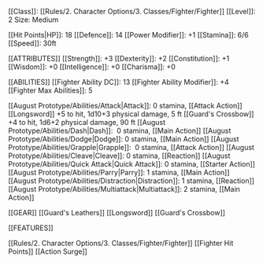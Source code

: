 [[Class]]: [[Rules/2. Character Options/3. Classes/Fighter/Fighter]]
[[Level]]: 2
Size: Medium

[[Hit Points|HP]]: 18
[[Defence]]: 14
[[Power Modifier]]: +1
[[Stamina]]: 6/6
[[Speed]]: 30ft

[[ATTRIBUTES]]
[[Strength]]: +3
[[Dexterity]]: +2
[[Constitution]]: +1
[[Wisdom]]: +0
[[Intelligence]]: +0
[[Charisma]]: +0

[[ABILITIES]]
[[Fighter Ability DC]]: 13
[[Fighter Ability Modifier]]: +4
[[Fighter Max Abilities]]: 5

[[August Prototype/Abilities/Attack|Attack]]: 0 stamina, [[Attack Action]] 
	[[Longsword]] +5 to hit, 1d10+3 physical damage, 5 ft
	[[Guard's Crossbow]] +4 to hit, 1d6+2 physical damage, 90 ft
[[August Prototype/Abilities/Dash|Dash]]:  0 stamina, [[Main Action]]
[[August Prototype/Abilities/Dodge|Dodge]]: 0 stamina, [[Main Action]]
[[August Prototype/Abilities/Grapple|Grapple]]:  0 stamina, [[Attack Action]]
[[August Prototype/Abilities/Cleave|Cleave]]: 0 stamina, [[Reaction]]
[[August Prototype/Abilities/Quick Attack|Quick Attack]]: 0 stamina, [[Starter Action]]
[[August Prototype/Abilities/Parry|Parry]]: 1 stamina, [[Main Action]]
[[August Prototype/Abilities/Distraction|Distraction]]: 1 stamina, [[Reaction]]
[[August Prototype/Abilities/Multiattack|Multiattack]]: 2 stamina, [[Main Action]]

[[GEAR]]
[[Guard's Leathers]]
[[Longsword]]
[[Guard's Crossbow]]

[[FEATURES]]

[[Rules/2. Character Options/3. Classes/Fighter/Fighter]]
	[[Fighter Hit Points]]
	[[Action Surge]]